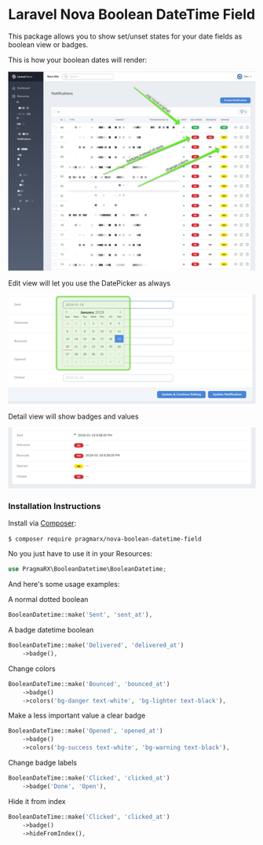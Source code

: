 # Laravel Nova Boolean DateTime Field

This package allows you to show set/unset states for your date fields as boolean view or badges.

This is how your boolean dates will render:

![Dashboard index page](docs/screenshot1.png)

Edit view will let you use the DatePicker as always

![Dashboard index page](docs/screenshot2.png)

Detail view will show badges and values

![Dashboard index page](docs/screenshot3.png)

### Installation Instructions

Install via [Composer](https://getcomposer.org/):

`$ composer require pragmarx/nova-boolean-datetime-field`

No you just have to use it in your Resources:

``` php
use PragmaRX\BooleanDatetime\BooleanDatetime;
```

And here's some usage examples:

A normal dotted boolean 

``` php
BooleanDatetime::make('Sent', 'sent_at'),
```

A badge datetime boolean

``` php
BooleanDateTime::make('Delivered', 'delivered_at')
    ->badge(),
```

Change colors
``` php
BooleanDateTime::make('Bounced', 'bounced_at')
    ->badge()
    ->colors('bg-danger text-white', 'bg-lighter text-black'),
```

Make a less important value a clear badge
``` php
BooleanDateTime::make('Opened', 'opened_at')
    ->badge()
    ->colors('bg-success text-white', 'bg-warning text-black'),
```

Change badge labels

``` php
BooleanDateTime::make('Clicked', 'clicked_at')
    ->badge('Done', 'Open'),
```

Hide it from index
``` php
BooleanDateTime::make('Clicked', 'clicked_at')
    ->badge()
    ->hideFromIndex(),
```

